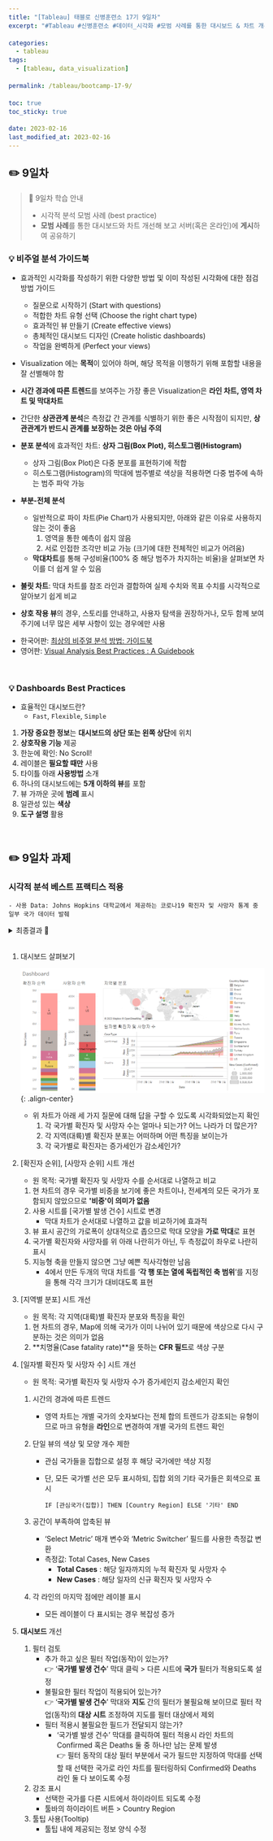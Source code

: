 ```yaml
---
title: "[Tableau] 태블로 신병훈련소 17기 9일차"
excerpt: "#Tableau #신병훈련소 #데이터_시각화 #모범 사례를 통한 대시보드 & 차트 개선"

categories:
  - tableau
tags:
  - [tableau, data_visualization]

permalink: /tableau/bootcamp-17-9/

toc: true
toc_sticky: true

date: 2023-02-16
last_modified_at: 2023-02-16
---
```


##  ✏️ 9일차

> 📖 9일차 학습 안내
> - 시각적 분석 모범 사례 (best practice)
> - **모범 사례**를 통한 대시보드와 차트 개선해 보고 서버(혹은 온라인)에 **게시**하여 공유하기

### 💡 비주얼 분석 가이드북

- 효과적인 시각화를 작성하기 위한 다양한 방법 및 이미 작성된 시각화에 대한 점검 방법 가이드
  * 질문으로 시작하기 (Start with questions)
  * 적합한 차트 유형 선택 (Choose the right chart type)
  * 효과적인 뷰 만들기 (Create effective views)
  * 총체적인 대시보드 디자인 (Create holistic dashboards)
  * 작업을 완벽하게 (Perfect your views)

- Visualization 에는 **목적**이 있어야 하며, 해당 목적을 이행하기 위해 포함할 내용을 잘 선별해야 함
- **시간 경과에 따른 트렌드**를 보여주는 가장 좋은 Visualization은 **라인 차트, 영역 차트 및 막대차트**
- 간단한 **상관관계 분석**은 측정값 간 관계를 식별하기 위한 좋은 시작점이 되지만, **상관관계가 반드시 관계를 보장하는 것은 아님 주의**
- **분포 분석**에 효과적인 차트: **상자 그림(Box Plot), 히스토그램(Histogram)**
  - 상자 그림(Box Plot)은 다중 분포를 표현하기에 적합
  - 히스토그램(Histogram)의 막대에 범주별로 색상을 적용하면 다중 범주에 속하는 범주 파악 가능
- **부분-전체 분석**
    - 일반적으로 파이 차트(Pie Chart)가 사용되지만, 아래와 같은 이유로 사용하지 않는 것이 좋음
        1. 영역을 통한 예측이 쉽지 않음
        2. 서로 인접한 조각만 비교 가능 (크기에 대한 전체적인 비교가 어려움)
    - **막대차트**를 통해 구성비율(100% 중 해당 범주가 차지하는 비율)을 살펴보면 차이를 더 쉽게 알 수 있음
- **불릿 차트**: 막대 차트를 참조 라인과 결합하여 실제 수치와 목표 수치를 시각적으로 알아보기 쉽게 비교
- **상호 작용 뷰**의 경우, 스토리를 안내하고, 사용자 탐색을 권장하거나, 모두 함께 보여주기에 너무 많은 세부 사항이 있는 경우에만 사용

<p>

- 한국어판: [최상의 비주얼 분석 방법: 가이드북](https://www.tableau.com/sites/default/files/media/Whitepapers/visualanalysisbestpractices_ko-kr.pdf)
- 영어판: [Visual Analysis Best Practices : A Guidebook](https://www.tableau.com/sites/default/files/media/whitepaper_visual-analysis-guidebook_0.pdf)

<br>

### 💡 Dashboards Best Practices

- 효율적인 대시보드란?
  - `Fast`, `Flexible`, `Simple`
  
1. **가장 중요한 정보**는 **대시보드의 상단 또는 왼쪽 상단**에 위치
2. **상호작용 기능** 제공
3. 한눈에 확인: No Scroll!
4. 레이블은 **필요할 때만** 사용
5. 타이틀 아래 **사용방법** 소개
6. 하나의 대시보드에는 **5개 이하의 뷰**를 포함
7. 뷰 가까운 곳에 **범례** 표시
8. 일관성 있는 **색상**
9. **도구 설명** 활용


<br>

##  ✏️ 9일차 과제

### 시각적 분석 베스트 프랙티스 적용

```
- 사용 Data: Johns Hopkins 대학교에서 제공하는 코로나19 확진자 및 사망자 통계 중 일부 국가 데이터 발췌
```


<details>
<summary>최종결과 🌈</summary>
<div markdown="1">       

![image](/assets/images/posts_img/tableau_bootcamp/day9/20230216_tableau_bootcamp_17_9_과제_1.gif){: .align-center}  


</div>
</details>

<br>

1. 대시보드 살펴보기

    ![image](/assets/images/posts_img/tableau_bootcamp/day9/20230216_tableau_bootcamp_17_9_1.png){: .align-center}

    - 위 차트가 아래 세 가지 질문에 대해 답을 구할 수 있도록 시각화되었는지 확인
       1. 각 국가별 확진자 및 사망자 수는 얼마나 되는가? 어느 나라가 더 많은가?
       2. 각 지역(대륙)별 확진자 분포는 어떠하며 어떤 특징을 보이는가
       3. 각 국가별로 확진자는 증가세인가 감소세인가?

2. [확진자 순위], [사망자 순위] 시트 개선
    - 원 목적: 국가별 확진자 및 사망자 수를 순서대로 나열하고 비교
    1. 현 차트의 경우 국가별 비중을 보기에 좋은 차트이나, 전세계의 모든 국가가 포함되지 않았으므로 **'비중'이 의미가 없음**
    2. 사용 시트를 [국가별 발생 건수] 시트로 변경
       - 막대 차트가 순서대로 나열하고 값을 비교하기에 효과적
    3. 뷰 표시 공간의 가로폭이 상대적으로 좁으므로 막대 모양을 **가로 막대**로 표현
    4. 국가별 확진자와 사망자를 위 아래 나란히가 아닌, 두 측정값이 좌우로 나란히 표시 
    5. 지능형 축을 만들지 않으면 그냥 예쁜 직사각형만 남음
       - 4에서 만든 두개의 막대 차트를 ‘**각 행 또는 열에 독립적인 축 범위**’를 지정을 통해 각각 크기가 대비대도록 표현
3. [지역별 분포] 시트 개선
   - 원 목적: 각 지역(대륙)별 확진자 분포와 특징을 확인
   1. 현 차트의 경우, Map에 의해 국가가 이미 나뉘어 있기 때문에 색상으로 다시 구분하는 것은 의미가 없음
   2. **치명율(Case fatality rate)**을 뜻하는 **CFR 필드**로 색상 구분  
4. [일자별 확진자 및 사망자 수] 시트 개선
   - 원 목적: 국가별 확진자 및 사망자 수가 증가세인지 감소세인지 확인
   1. 시간의 경과에 따른 트렌드
      - 영역 차트는 개별 국가의 숫자보다는 전체 합의 트렌드가 강조되는 유형이므로 마크 유형을 **라인**으로 변경하여 개별 국가의 트렌드 확인
   2. 단일 뷰의 색상 및 모양 개수 제한
      - 관심 국가들을 집합으로 설정 후 해당 국가에만 색상 지정
      - 단, 모든 국가별 선은 모두 표시하되, 집합 외의 기타 국가들은 회색으로 표시
      
        ```
        IF [관심국가(집합)] THEN [Country Region] ELSE '기타' END
        ```
        
   3. 공간이 부족하여 압축된 뷰
      - ‘Select Metric’ 매개 변수와 ‘Metric Switcher’ 필드를 사용한 측정값 변환
      - 측정값: Total Cases, New Cases
         - **Total Cases** : 해당 일자까지의 누적 확진자 및 사망자 수
         - **New Cases** : 해당 일자의 신규 확진자 및 사망자 수
   4. 각 라인의 마지막 점에만 레이블 표시
      - 모든 레이블이 다 표시되는 경우 복잡성 증가
5. **대시보드** 개선
    1. 필터 검토
       - 추가 하고 싶은 필터 작업(동작)이 있는가?   
           👉 ‘**국가별 발생 건수**’ 막대 클릭 > 다른 시트에 **국가** 필터가 적용되도록 설정
       - 불필요한 필터 작업이 적용되어 있는가?  
           👉 ‘**국가별 발생 건수**’ 막대와 **지도** 간의 필터가 불필요해 보이므로 필터 작업(동작)의 **대상 시트** 조정하여 지도를 필터 대상에서 제외
       - 필터 적용시 불필요한 필드가 전달되지 않는가?    
           - ‘국가별 발생 건수’ 막대를 클릭하여 필터 적용시 라인 차트의 Confirmed 혹은 Deaths 둘 중 하나만 남는 문제 발생  
           👉 필터 동작의 대상 필터 부분에서 국가 필드만 지정하여 막대를 선택할 때 선택한 국가로 라인 차트를 필터링하되 Confirmed와 Deaths 라인 둘 다 보이도록 수정
    2. 강조 표시
       - 선택한 국가를 다른 시트에서 하이라이트 되도록 수정
       - 툴바의 하이라이트 버튼 > Country Region
    3. 툴팁 사용(Tooltip)
       - 툴팁 내에 제공되는 정보 양식 수정


<br><br>